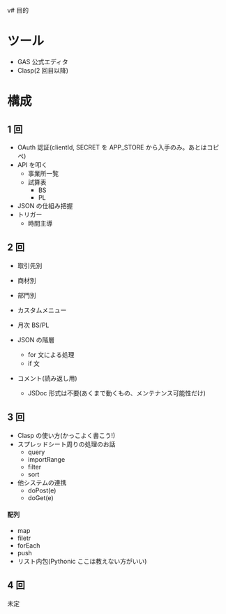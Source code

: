 v# 目的

# ツール

- GAS 公式エディタ
- Clasp(2 回目以降)

# 構成

## 1 回

- OAuth 認証(clientId, SECRET を APP_STORE から入手のみ。あとはコピペ)
- API を叩く
  - 事業所一覧
  - 試算表
    - BS
    - PL
- JSON の仕組み把握
- トリガー
  - 時間主導

## 2 回

- 取引先別
- 商材別
- 部門別

- カスタムメニュー
- 月次 BS/PL
- JSON の階層
  - for 文による処理
  - if 文
- コメント(読み返し用)

  - JSDoc 形式は不要(あくまで動くもの、メンテナンス可能性だけ)

## 3 回

- Clasp の使い方(かっこよく書こう!)
- スプレッドシート周りの処理のお話
  - query
  - importRange
  - filter
  - sort
- 他システムの連携
  - doPost(e)
  - doGet(e)

#### 配列

- map
- filetr
- forEach
- push
- リスト内包(Pythonic ここは教えない方がいい)

## 4 回

未定

